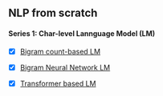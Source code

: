 ## NLP from scratch

#### Series 1: Char-level Lannguage Model (LM)

- [x] [Bigram count-based LM](https://nbviewer.org/github/swechhasingh/nlp-from-scratch/blob/main/bigram-LM.ipynb)

- [x] [Bigram Neural Network LM](https://nbviewer.org/github/swechhasingh/nlp-from-scratch/blob/main/bigram-nn-LM.ipynb)

- [x] [Transformer based LM](https://nbviewer.org/github/swechhasingh/nlp-from-scratch/blob/main/transformer_LM.ipynb)